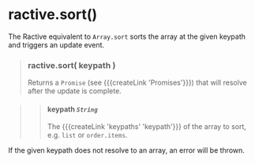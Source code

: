 # ractive.sort()

The Ractive equivalent to ```Array.sort``` sorts the array at the given keypath and triggers an update event.

> ### ractive.sort( keypath )
> Returns a `Promise` (see {{{createLink 'Promises'}}}) that will resolve after the update is complete.

> > #### **keypath** *`String`*
> > The {{{createLink 'keypaths' 'keypath'}}} of the array to sort, e.g. `list` or `order.items`.

If the given keypath does not resolve to an array, an error will be thrown.
